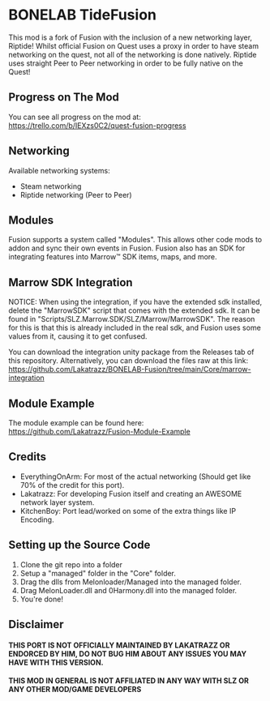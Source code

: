 # BONELAB TideFusion
This mod is a fork of Fusion with the inclusion of a new networking layer, Riptide!
Whilst official Fusion on Quest uses a proxy in order to have steam networking on the quest, not all of the networking is done natively. Riptide uses straight Peer to Peer networking in order to be fully native on the Quest!

## Progress on The Mod
You can see all progress on the mod at: 
https://trello.com/b/IEXzs0C2/quest-fusion-progress

## Networking
Available networking systems:
- Steam networking
- Riptide networking (Peer to Peer)

## Modules
Fusion supports a system called "Modules". This allows other code mods to addon and sync their own events in Fusion.
Fusion also has an SDK for integrating features into Marrow™ SDK items, maps, and more.

## Marrow SDK Integration
NOTICE:
When using the integration, if you have the extended sdk installed, delete the "MarrowSDK" script that comes with the extended sdk.
It can be found in "Scripts/SLZ.Marrow.SDK/SLZ/Marrow/MarrowSDK".
The reason for this is that this is already included in the real sdk, and Fusion uses some values from it, causing it to get confused.

You can download the integration unity package from the Releases tab of this repository.
Alternatively, you can download the files raw at this link:
https://github.com/Lakatrazz/BONELAB-Fusion/tree/main/Core/marrow-integration

## Module Example
The module example can be found here:
https://github.com/Lakatrazz/Fusion-Module-Example

## Credits
- EverythingOnArm: For most of the actual networking (Should get like 70% of the credit for this port).
- Lakatrazz: For developing Fusion itself and creating an AWESOME network layer system.
- KitchenBoy: Port lead/worked on some of the extra things like IP Encoding.

## Setting up the Source Code
1. Clone the git repo into a folder
2. Setup a "managed" folder in the "Core" folder.
3. Drag the dlls from Melonloader/Managed into the managed folder.
4. Drag MelonLoader.dll and 0Harmony.dll into the managed folder.
5. You're done!

## Disclaimer

#### THIS PORT IS NOT OFFICIALLY MAINTAINED BY LAKATRAZZ OR ENDORCED BY HIM, DO NOT BUG HIM ABOUT ANY ISSUES YOU MAY HAVE WITH THIS VERSION.
#### THIS MOD IN GENERAL IS NOT AFFILIATED IN ANY WAY WITH SLZ OR ANY OTHER MOD/GAME DEVELOPERS
